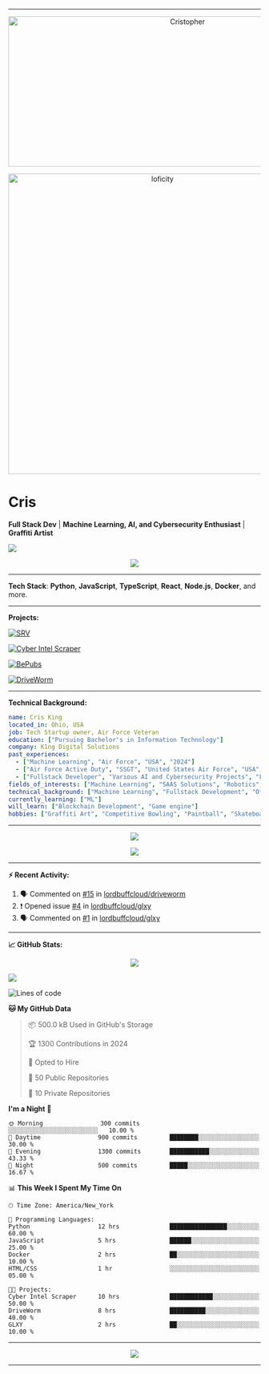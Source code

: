 
---
<p align="center"> <img src="https://socialify.git.ci/lordbuffcloud/lordbuffcloud/image?font=Source%20Code%20Pro&language=1&name=1&owner=1&pattern=Plus&theme=Dark" alt="Cristopher" width="700" height="300" /> </p> <p align="center"> <img alt="loficity" width="600px" src="https://github.com/HyunCafe/HyunCafe/raw/main/assests/loficity.gif"></img> </p>


# **Cris**

**Full Stack Dev** | **Machine Learning, AI, and Cybersecurity Enthusiast** | **Graffiti Artist**

![](https://visitor-badge.glitch.me/badge?page_id=lordbuffcloud.lordbuffcloud)

<p align="center">
  <img src="https://github-profile-trophy.vercel.app/?username=lordbuffcloud&theme=onedark&column=-1" />
</p>

---

**Tech Stack**: **Python**, **JavaScript**, **TypeScript**, **React**, **Node.js**, **Docker**, and more.

---

**Projects:**

[![SRV](https://glxy.dev/srv.png)](https://github.com/lordbuffcloud/srv)

[![Cyber Intel Scraper](https://glxy.dev/cis.png)](https://cis.glxy.dev)

[![BePubs](https://glxy.dev/bps.png)](https://bepubs.glxy.dev) 

[![DriveWorm](https://glxy.dev/driveworm.png)](https://github.com/lordbuffcloud/glxy)

---

**Technical Background:**
```yaml
name: Cris King
located_in: Ohio, USA
job: Tech Startup owner, Air Force Veteran
education: ["Pursuing Bachelor's in Information Technology"]
company: K1ng Digital Solutions
past_experiences: 
  - ["Machine Learning", "Air Force", "USA", "2024"]
  - ["Air Force Active Duty", "SSGT", "United States Air Force", "USA", "2006-Present"]
  - ["Fullstack Developer", "Various AI and Cybersecurity Projects", "Freelance", "Fully Remote", "2017-2024"]
fields_of_interests: ["Machine Learning", "SAAS Solutions", "Robotics", "Cybersecurity", "Fullstack Development"]
technical_background: ["Machine Learning", "Fullstack Development", "Offensive Cybersecurity"]
currently_learning: ["ML"]
will_learn: ["Blockchain Development", "Game engine"]
hobbies: ["Graffiti Art", "Competitive Bowling", "Paintball", "Skateboarding"]
```

---

<p align="center">
  <img src="https://spotify-github-profile.vercel.app/api/view?uid=12143445133&cover_image=true&theme=novatorem&show_offline=true&background_color=121212&interchange=false&bar_color=53b14f&bar_color_cover=false">
</p>

<p align="center">
  <img src="https://spotify-recently-played-readme.vercel.app/api?user=12143445133&count=5">
</p>

---

**:zap: Recent Activity:**

<!--START_SECTION:activity-->
1. 🗣 Commented on [#15](https://github.com/lordbuffcloud/driveworm/issues/15#issuecomment-2111234567) in [lordbuffcloud/driveworm](https://github.com/lordbuffcloud/driveworm)
2. ❗ Opened issue [#4](https://github.com/lordbuffcloud/glxy/issues/4) in [lordbuffcloud/glxy](https://github.com/lordbuffcloud/glxy)
3. 🗣 Commented on [#1](https://github.com/lordbuffcloud/glxy/issues/1#issuecomment-2067890001) in [lordbuffcloud/glxy](https://github.com/lordbuffcloud/glxy)
<!--END_SECTION:activity-->

---

**📈 GitHub Stats:**

<p align="center">
  <img src="https://github-readme-activity-graph.vercel.app/graph?username=lordbuffcloud&theme=github-dark-dimmed&custom_title=Cris%20King's%20Activity%20Graph&hide_border=true">
</p>

![](https://github-readme-stats.vercel.app/api?username=lordbuffcloud&theme=dark&hide_border=false&include_all_commits=false&count_private=false)

<!--START_SECTION:waka-->
![Lines of code](https://img.shields.io/badge/From%20Hello%20World%20I've%20Written-10%20million%20lines%20of%20code-blue)

**🐱 My GitHub Data** 

> 📦 500.0 kB Used in GitHub's Storage 
 > 
> 🏆 1300 Contributions in 2024
 > 
> 💼 Opted to Hire
 > 
> 📜 50 Public Repositories 
 > 
> 🔑 10 Private Repositories 
 > 
**I'm a Night 🦉** 

```text
🌞 Morning                300 commits         ░░░░░░░░░░░░░░░░░░░░░░░░░   10.00 % 
🌆 Daytime                900 commits         ████████░░░░░░░░░░░░░░░░░   30.00 % 
🌃 Evening                1300 commits        ███████████░░░░░░░░░░░░░░   43.33 % 
🌙 Night                  500 commits         █████░░░░░░░░░░░░░░░░░░░░   16.67 % 
```


📊 **This Week I Spent My Time On** 

```text
🕑︎ Time Zone: America/New_York

💬 Programming Languages: 
Python                   12 hrs              ████████████████░░░░░░░░░   60.00 % 
JavaScript               5 hrs               ██████░░░░░░░░░░░░░░░░░░░   25.00 % 
Docker                   2 hrs               ██░░░░░░░░░░░░░░░░░░░░░░░   10.00 % 
HTML/CSS                 1 hr                ░░░░░░░░░░░░░░░░░░░░░░░░░   05.00 % 

🐱‍💻 Projects: 
Cyber Intel Scraper      10 hrs              ████████████░░░░░░░░░░░░░   50.00 % 
DriveWorm                8 hrs               ██████████░░░░░░░░░░░░░░░   40.00 % 
GLXY                     2 hrs               ██░░░░░░░░░░░░░░░░░░░░░░░   10.00 % 
```

---

<p align="center">
  <img src="https://capsule-render.vercel.app/api?type=waving&color=gradient&height=60&section=footer"/>
</p>

---
